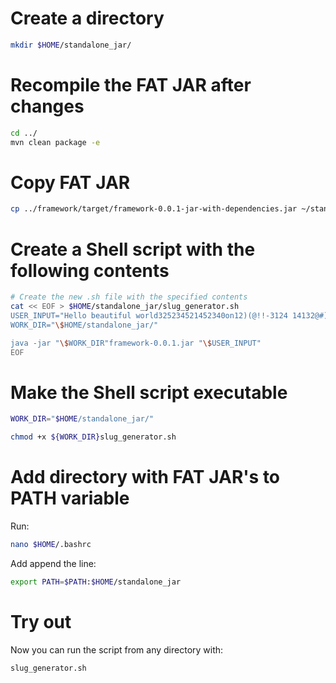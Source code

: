 # Create a directory

```bash
mkdir $HOME/standalone_jar/
```

# Recompile the FAT JAR after changes

```bash
cd ../
mvn clean package -e
```

# Copy FAT JAR

```bash
cp ../framework/target/framework-0.0.1-jar-with-dependencies.jar ~/standalone_jar/framework-0.0.1.jar
```

# Create a Shell script with the following contents

```bash
# Create the new .sh file with the specified contents
cat << EOF > $HOME/standalone_jar/slug_generator.sh
USER_INPUT="Hello beautiful world325234521452340on12)(@!!-3124 14132@#)(!3mArch310    --- 2024.pdf"
WORK_DIR="\$HOME/standalone_jar/"

java -jar "\$WORK_DIR"framework-0.0.1.jar "\$USER_INPUT"
EOF
```
# Make the Shell script executable

```bash
WORK_DIR="$HOME/standalone_jar/"

chmod +x ${WORK_DIR}slug_generator.sh 
```

# Add directory with FAT JAR's to PATH variable

Run: 

```bash
nano $HOME/.bashrc
```

Add append the line:

```bash
export PATH=$PATH:$HOME/standalone_jar
```

# Try out

Now you can run the script from any directory with:

```shell
slug_generator.sh
```
